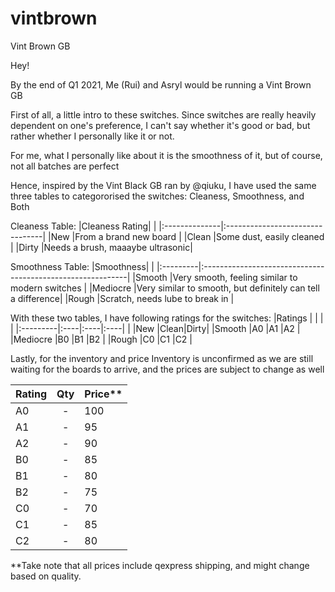 # vintbrown
Vint Brown GB

Hey!

By the end of Q1 2021, Me (Rui) and Asryl would be running a Vint Brown GB

First of all, a little intro to these switches. Since switches are really heavily dependent on one's preference, I can't say whether it's good or bad, but rather whether I personally like it or not.

For me, what I personally like about it is the smoothness of it, but of course, not all batches are perfect

Hence, inspired by the Vint Black GB ran by @qiuku, I have used the same three tables to categororised the switches: Cleaness, Smoothness, and Both

Cleaness Table:
|Cleaness Rating|                                 |
|:--------------|:--------------------------------|
|New            |From a brand new board           |
|Clean          |Some dust, easily cleaned        |
|Dirty          |Needs a brush, maaaybe ultrasonic|

Smoothness Table:
|Smoothness|                                                            |
|:---------|:-----------------------------------------------------------|
|Smooth    |Very smooth, feeling similar to modern switches             |
|Mediocre  |Very similar to smooth, but definitely can tell a difference|
|Rough     |Scratch, needs lube to break in                             |

With these two tables, I have following ratings for the switches:
|Ratings   |     |     |     |
|:---------|:----|:----|:----|
|          |New  |Clean|Dirty|
|Smooth    |A0   |A1   |A2   |
|Mediocre  |B0   |B1   |B2   |
|Rough     |C0   |C1   |C2   |


Lastly, for the inventory and price
Inventory is unconfirmed as we are still waiting for the boards to arrive, and the prices are subject to change as well

|Rating|Qty    |Price** |
|:-----|:-----:|:-------|
|A0    |-      |100     |
|A1    |-      |95      |
|A2    |-      |90      |
|B0    |-      |85      |
|B1    |-      |80      |
|B2    |-      |75      |
|C0    |-      |70      |
|C1    |-      |85      |
|C2    |-      |80      |

**Take note that all prices include qexpress shipping, and might change based on quality.
